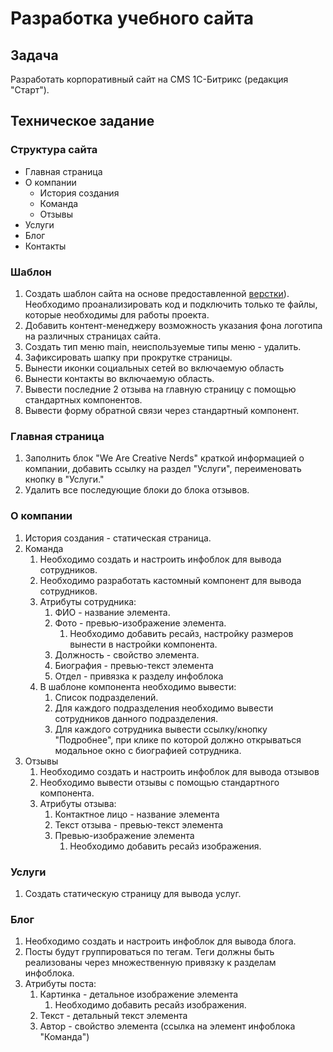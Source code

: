 # Разработка учебного сайта
## Задача
Разработать корпоративный сайт на CMS 1С-Битрикс (редакция "Старт").
## Техническое задание
### Структура сайта
- Главная страница
- О компании
  - История создания
  - Команда
  - Отзывы
- Услуги
- Блог
- Контакты
### Шаблон
1. Создать шаблон сайта на основе предоставленной [верстки](https://dl.dropboxusercontent.com/u/74113979/html/multi/triangle.zip)). Необходимо проанализировать код и подключить только те файлы, которые необходимы для работы проекта.
1. Добавить контент-менеджеру возможность указания фона логотипа на различных страницах сайта.
1. Создать тип меню main, неиспользуемые типы меню - удалить.
1. Зафиксировать шапку при прокрутке страницы.
1. Вынести иконки социальных сетей во включаемую область
1. Вынести контакты во включаемую область.
1. Вывести последние 2 отзыва на главную страницу с помощью стандартных компонентов.
1. Вывести форму обратной связи через стандартный компонент.
### Главная страница
1. Заполнить блок "We Are Creative Nerds" краткой информацией о компании, добавить ссылку на раздел "Услуги", переименовать кнопку в "Услуги."
1. Удалить все последующие блоки до блока отзывов.
### О компании
1. История создания - статическая страница.
1. Команда
    1. Необходимо создать и настроить инфоблок для вывода сотрудников.
    1. Необходимо разработать кастомный компонент для вывода сотрудников.
    1. Атрибуты сотрудника:
        1. ФИО - название элемента.
        1. Фото - превью-изображение элемента.
            1. Необходимо добавить ресайз, настройку размеров вынести в настройки компонента.
        1. Должность - свойство элемента.
        1. Биография - превью-текст элемента
        1. Отдел - привязка к разделу инфоблока
     1. В шаблоне компонента необходимо вывести:
        1. Список подразделений.
        1. Для каждого подразделения необходимо вывести сотрудников данного подразделения.
        1. Для каждого сотрудника вывести ссылку/кнопку "Подробнее", при клике по которой должно открываться модальное окно с биографией сотрудника.
1. Отзывы
    1. Необходимо создать и настроить инфоблок для вывода отзывов
    1. Необходимо вывести отзывы с помощью стандартного компонента.
    1. Атрибуты отзыва:
        1. Контактное лицо - название элемента
        1. Текст отзыва - превью-текст элемента
        1. Превью-изображение элемента
            1. Необходимо добавить ресайз изображения.
### Услуги
1. Создать статическую страницу для вывода услуг.
### Блог
1. Необходимо создать и настроить инфоблок для вывода блога.
1. Посты будут группироваться по тегам. Теги должны быть реализованы через множественную привязку к разделам инфоблока.
1. Атрибуты поста:
    1. Картинка - детальное изображение элемента
        1. Необходимо добавить ресайз изображения.
    1. Текст - детальный текст элемента
    1. Автор - свойство элемента (ссылка на элемент инфоблока "Команда")
